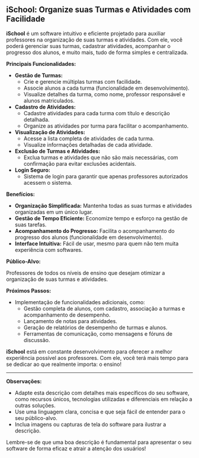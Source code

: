 ## iSchool: Organize suas Turmas e Atividades com Facilidade

**iSchool** é um software intuitivo e eficiente projetado para auxiliar professores na organização de suas turmas e atividades. Com ele, você poderá gerenciar suas turmas, cadastrar atividades, acompanhar o progresso dos alunos, e muito mais, tudo de forma simples e centralizada.

**Principais Funcionalidades:**

* **Gestão de Turmas:**
    * Crie e gerencie múltiplas turmas com facilidade.
    * Associe alunos a cada turma (funcionalidade em desenvolvimento).
    * Visualize detalhes da turma, como nome, professor responsável e alunos matriculados.
* **Cadastro de Atividades:**
    * Cadastre atividades para cada turma com título e descrição detalhada.
    * Organize as atividades por turma para facilitar o acompanhamento.
* **Visualização de Atividades:**
    * Acesse a lista completa de atividades de cada turma.
    * Visualize informações detalhadas de cada atividade.
* **Exclusão de Turmas e Atividades:**
    * Exclua turmas e atividades que não são mais necessárias, com confirmação para evitar exclusões acidentais.
* **Login Seguro:**
    * Sistema de login para garantir que apenas professores autorizados acessem o sistema.

**Benefícios:**

* **Organização Simplificada:** Mantenha todas as suas turmas e atividades organizadas em um único lugar.
* **Gestão de Tempo Eficiente:** Economize tempo e esforço na gestão de suas tarefas.
* **Acompanhamento do Progresso:** Facilita o acompanhamento do progresso dos alunos (funcionalidade em desenvolvimento).
* **Interface Intuitiva:** Fácil de usar, mesmo para quem não tem muita experiência com softwares.

**Público-Alvo:**

Professores de todos os níveis de ensino que desejam otimizar a organização de suas turmas e atividades.

**Próximos Passos:**

* Implementação de funcionalidades adicionais, como:
    * Gestão completa de alunos, com cadastro, associação a turmas e acompanhamento de desempenho.
    * Lançamento de notas para atividades.
    * Geração de relatórios de desempenho de turmas e alunos.
    * Ferramentas de comunicação, como mensagens e fóruns de discussão.

**iSchool** está em constante desenvolvimento para oferecer a melhor experiência possível aos professores. Com ele, você terá mais tempo para se dedicar ao que realmente importa: o ensino!

---

**Observações:**

* Adapte esta descrição com detalhes mais específicos do seu software, como recursos únicos, tecnologias utilizadas e diferenciais em relação a outras soluções.
* Use uma linguagem clara, concisa e que seja fácil de entender para o seu público-alvo.
* Inclua imagens ou capturas de tela do software para ilustrar a descrição.

Lembre-se de que uma boa descrição é fundamental para apresentar o seu software de forma eficaz e atrair a atenção dos usuários! 

